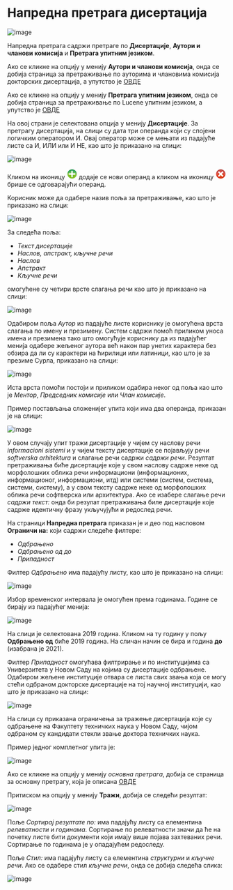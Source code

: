 # Напредна претрага дисертација
 
 ![image](https://user-images.githubusercontent.com/29538544/164965710-859ae40b-a6be-4511-b00c-638cb9e30d59.png)
 
Напредна претрага садржи претраге по **Дисертације**, **Аутори и чланови комисија** и **Претрага упитним језиком**. 

Ако се кликне на опцију у менију **Аутори и чланови комисија**, онда се добија страница за претраживање по ауторима и члановима комисија докторских дисертација, а упутство је [ОВДЕ](autoriClanoviKomisija.md)

Ако се кликне на опцију у менију **Претрага упитним језиком**, онда се добија страница за претраживање по Lucene упитним језиком, а упутство је [ОВДЕ](pretragaUpitnimJezikom.md)

На овој страни је селектована опција у менију **Дисертације**. За претрагу дисертација, на слици су дата три операнда који су спојени логичким оператором И. Овај оператор може се мењати из падајуће листе са И, ИЛИ или И НЕ, као што је приказано на слици:

![image](https://user-images.githubusercontent.com/29538544/164965727-d3715b25-f226-4e0b-ae85-6c4e0b8f52f4.png)
 
Кликом на иконицу ![image](../images/create24.png) додаје се нови операнд а кликом на иконицу ![image](../images/delete24.png) брише се одговарајући операнд. 

Koрисник може да одабере назив поља за претраживање, као што је приказано на слици:  
 
 ![image](https://user-images.githubusercontent.com/29538544/164966305-50eb0332-3941-4281-ac44-d3d68370107c.png)
 
За следећа поља:
- *Текст дисертације*
- *Наслов, aпстракт, кључне речи*
- *Наслов* 
- *Апстракт* 
- *Кључне речи*

 омогућене су четири врсте слагања речи као што је приказано на слици: 

 ![image](https://user-images.githubusercontent.com/29538544/164966867-57e121aa-f75b-4e44-904c-3c476cc1215f.png)

Одабиром поља *Аутор* из падајуће листе кориснику је омогућена врста слагања по имену и презимену. Систем садржи помоћ приликом уноса имена и презимена тако што омогућује кориснику да из падајућег менија одабере жељеног аутора већ након пар унетих карактера без обзира да ли су карактери на ћирилици или латиници, као што је за презиме Сурла, приказано на слици: 

![image](https://user-images.githubusercontent.com/29538544/164967014-531c247b-d48f-458f-9c6f-9da44d2375d4.png)
 
Иста врста помоћи постоји и приликом одабира неког од поља као што је *Ментор*, *Председник комисије* или *Члан комисије*.

Пример постављања сложенијег упита који има два операнда, приказан је на слици: 

 ![image](https://user-images.githubusercontent.com/29538544/164967028-a72f04d3-ce03-40b5-9b4f-14017f6830c3.png)

У овом случају упит тражи дисертације у чијем су наслову речи *informacioni sistemi* и у чијем тексту дисертације се појављују речи *softverska arhitektura* и слагање речи садржи *садржи речи*. Резултат претраживања биће дисертације које у свом наслову садрже неке од морфолошких облика речи информациони (информационих, информационог, информациони, итд) или системи (систем, система, системи, систему), а у свом тексту садрже неке од морфолошких облика речи софтверска или архитектура.  Ако се изабере слагање речи *садржи текст:* онда би резулат претраживања биле дисертације које садрже идентичну фразу укључујући и редослед речи.

На страници **Напредна претрага** приказан је и део под насловом **Ограничи на:** који садржи следеће филтере: 
- *Одбрањено*
- *Одбрањено од  до*
- *Припадност*

Филтер *Одбрањено* има падајућу листу, као што је приказано на слици: 

 ![image](https://user-images.githubusercontent.com/29538544/164967524-4fd5be4d-2a94-4950-9e86-4b25b7132ee6.png)

Избор временског интервала је омогућен према годинама. Године се бирају из падајућег менија:

 ![image](https://user-images.githubusercontent.com/29538544/164967550-668950ec-10c9-41f7-b937-f51e65281420.png)

На слици је селектована 2019 година. Кликом на ту годину у пољу **Одбрањено од** биће 2019 година. На сличан начин се бира и година **до** (изабрана је 2021). 

Филтер *Припадност* омогућава филтрирање и по институцијима са Универзитета у Новом Саду на којима су дисертације одбрањене. Одабиром жељене институције отвара се листа свих звања која се могу стећи одбраном докторске дисертације на тој научној институцији, као што је приказано на слици: 
 
 ![image](https://user-images.githubusercontent.com/29538544/164967669-80038093-55d5-4700-a648-dec6bbef69b5.png)

На слици су приказана ограничења за тражење дисертација које су одбрањене на Факултету техничких наука у Новом Саду, чијом одбраном су кандидати стекли звање доктора техничких наука. 

Пример једног комплетног упита је: 
 
 ![image](https://user-images.githubusercontent.com/29538544/164967760-ead5df04-5bbe-4bea-9f9c-ced30846c234.png)

Ако се кликне на опцију у менију *основна претрага*, добија се страница за основну претрагу, која је описана [ОВДЕ](osnovnaPretraga.md)

Притиском на опцију у менију **Тражи**, добија се следећи резултат:
 
 ![image](https://user-images.githubusercontent.com/29538544/164967893-425efc3f-72a0-4c10-9f08-0c99dceae47c.png)

Поље *Сортирај резултате по:* има падајућу листу са елементина *релеватности* и *годинама*.  Сортирање по релеватности значи да ће на почетку листе бити документи који имају више појава захтеваних речи. Сортирање по годинама је у опадајућем редоследу. 

Поље *Стил:* има падајућу листу са елементина *структурни* и *кључне речи*. Ако се одабере стил *кључне речи*, онда се добија следећа слика: 
 
 ![image](https://user-images.githubusercontent.com/29538544/164968036-6e587957-681e-4adf-9edf-902a96ba6efa.png)

 
